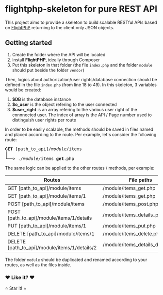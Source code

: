 # flightphp-skeleton for pure REST API

This project aims to provide a skeleton to build scalable RESTful APIs based on [FlightPhP](https://github.com/mikecao/flight) returning to the client only JSON objects.

## Getting started
1. Create the folder where the API will be located
2. Install **FlightPHP**, ideally through Composer
3. Put this skeleton in that folder (the file `index.php` and the folder `module` should put beside the folder `vendor`)

Then, logics about authorization/user rights/database connection should be defined in the file `index.php` (from line 18 to 49). In this skeleton, 3 variables would be created:
1. **$DB** is the database instance 
2. **$o_user** is the object refering to the user connected
3. **$user_right** is an array refering to the various user right of the connnected user. The index of array is the API / Page number used to distinguish user rights per route

In order to be easily scalable, the methods should be saved in files named and placed according to the route. Per example, let's consider the following route:

<pre><b>GET</b> [path_to_api]/<em>module</em>/items
│
└──> ./<em>module</em>/items_<b>get</b>.php
</pre>

The same logic can be applied to the other routes / methods, per example:

| Routes | File paths |
|---|---|
| GET [path_to_api]/module/items | ./module/items_get.php |
| GET [path_to_api]/module/items/1 | ./module/items_get.php |
| POST [path_to_api]/module/items | ./module/items_post.php |
| POST [path_to_api]/module/items/1/details | ./module/items_details_post.php |
| PUT [path_to_api]/module/items/1 | ./module/items_put.php |
| DELETE [path_to_api]/module/items/1 | ./module/items_delete.php |
| DELETE [path_to_api]/module/items/1/details/2 | ./module/items_details_delete.php |

The folder `module` should be duplicated and renamed according to your routes, as well as the files inside.

### :heart: Like it? :heart:

:star: Star it! :star:
